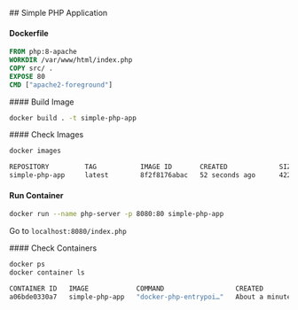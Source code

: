## Simple PHP Application

#### Dockerfile

```dockerfile
FROM php:8-apache
WORKDIR /var/www/html/index.php
COPY src/ .
EXPOSE 80
CMD ["apache2-foreground"]
```

#### Build Image

```bash
docker build . -t simple-php-app
```

#### Check Images

```bash
docker images
```

```bash
REPOSITORY         TAG           IMAGE ID       CREATED             SIZE
simple-php-app     latest        8f2f8176abac   52 seconds ago      422MB
```

#### Run Container

```bash
docker run --name php-server -p 8080:80 simple-php-app
```

Go to `localhost:8080/index.php`

#### Check Containers

```bash
docker ps
docker container ls
```

```bash
CONTAINER ID   IMAGE            COMMAND                  CREATED              STATUS              PORTS                  NAMES
a06bde0330a7   simple-php-app   "docker-php-entrypoi…"   About a minute ago   Up About a minute   0.0.0.0:8080->80/tcp   php-server
```
